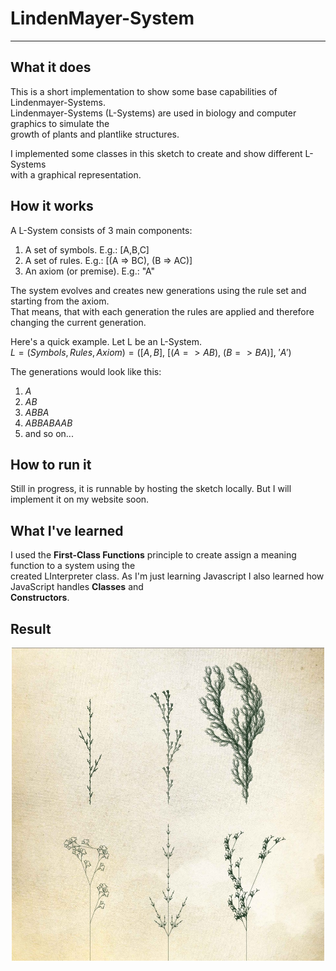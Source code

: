 # LindenMayer-System

----
## What it does
This is a short implementation to show some base capabilities of Lindenmayer-Systems. <br> 
Lindenmayer-Systems (L-Systems) are used in biology and computer graphics to simulate the <br>
growth of plants and plantlike structures.

I implemented some classes in this sketch to create and show different L-Systems <br>
with a graphical representation. 

## How it works
A L-System consists of 3 main components: 
  <ol>
  <li> A set of symbols. E.g.: [A,B,C] </li>
  <li> A set of rules. E.g.: [(A => BC), (B => AC)] </li>
  <li> An axiom (or premise). E.g.: "A" </li>
  </ol>

The system evolves and creates new generations using the rule set and starting from the axiom. <br>
That means, that with each generation the rules are applied and therefore changing the current generation. <br>

Here's a quick example. Let L be an L-System. <br>
$L = (Symbols, Rules, Axiom) = ([A, B],\ [(A => AB),\ (B => BA)],\ 'A')$

The generations would look like this: 
    <ol>
    <li> $A$ </li>
    <li> $AB$ </li>
    <li> $ABBA$ </li>
    <li> $ABBABAAB$ </li>
    <li> and so on... </li>
    </ol>

## How to run it
Still in progress, it is runnable by hosting the sketch locally. But I will implement it on my website soon.

## What I've learned
I used the **First-Class Functions** principle to create assign a meaning function to a system using the <br>
created LInterpreter class. As I'm just learning Javascript I also learned how JavaScript handles **Classes** and <br>
**Constructors**.

## Result
<p align="center">
  <img src="/Images/ResultImage.jpg" width="500" title="Different L-Systems for plant growth">
</p>
    

